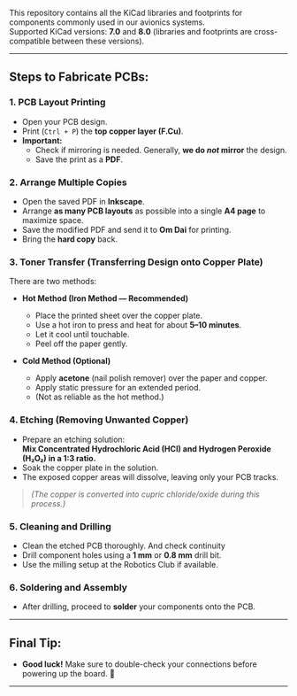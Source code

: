 This repository contains all the KiCad libraries and footprints for components commonly used in our avionics systems.  
Supported KiCad versions: **7.0** and **8.0** (libraries and footprints are cross-compatible between these versions).

---

## Steps to Fabricate PCBs:

### 1. PCB Layout Printing
- Open your PCB design.
- Print (`Ctrl + P`) the **top copper layer (F.Cu)**.
- **Important:**  
  - Check if mirroring is needed. Generally, **we do *not* mirror** the design.
  - Save the print as a **PDF**.

### 2. Arrange Multiple Copies
- Open the saved PDF in **Inkscape**.
- Arrange **as many PCB layouts** as possible into a single **A4 page** to maximize space.
- Save the modified PDF and send it to **Om Dai** for printing.
- Bring the **hard copy** back.

### 3. Toner Transfer (Transferring Design onto Copper Plate)
There are two methods:

- **Hot Method (Iron Method — Recommended)**
  - Place the printed sheet over the copper plate.
  - Use a hot iron to press and heat for about **5–10 minutes**.
  - Let it cool until touchable.
  - Peel off the paper gently.

- **Cold Method (Optional)**
  - Apply **acetone** (nail polish remover) over the paper and copper.
  - Apply static pressure for an extended period.
  - (Not as reliable as the hot method.)

### 4. Etching (Removing Unwanted Copper)
- Prepare an etching solution:  
  **Mix Concentrated Hydrochloric Acid (HCl) and Hydrogen Peroxide (H₂O₂) in a 1:3 ratio.**
- Soak the copper plate in the solution.
- The exposed copper areas will dissolve, leaving only your PCB tracks.

> *(The copper is converted into cupric chloride/oxide during this process.)*

### 5. Cleaning and Drilling
- Clean the etched PCB thoroughly. And check continuity
- Drill component holes using a **1 mm** or **0.8 mm** drill bit.
- Use the milling setup at the Robotics Club if available.

### 6. Soldering and Assembly
- After drilling, proceed to **solder** your components onto the PCB.

---

## Final Tip:
- **Good luck!**
  Make sure to double-check your connections before powering up the board. 🚀

---
